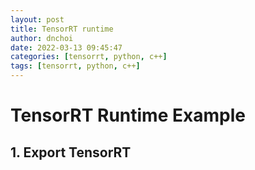 ```yaml
---
layout: post
title: TensorRT runtime
author: dnchoi
date: 2022-03-13 09:45:47
categories: [tensorrt, python, c++]
tags: [tensorrt, python, c++]
---
```


# TensorRT Runtime Example

## 1. Export TensorRT
